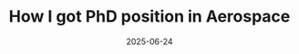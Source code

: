---
title: "How I got PhD position in Aerospace"
date: 2025-06-24
tags:
  - graduate school
  - Monash
external_url: https://medium.com/@rkartik.inbox/how-i-got-phd-position-in-aerospace-74e4646cedaa
excerpt: "In this blog, I share my journey of applying to universities for PhD positions across US, Europe and Australia based universities & labs. The journey ranged from listining to “Lose Yourself” by Eminem while drafting statement of purpose & preparing for interviews to “Co2” by Prateek Kuhad when dealing with rejections."
---